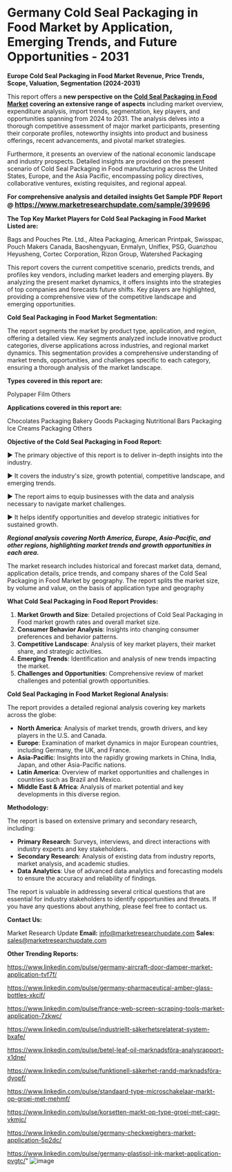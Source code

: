 # Germany Cold Seal Packaging in Food Market by Application, Emerging Trends, and Future Opportunities - 2031

<strong>Europe Cold Seal Packaging in Food Market Revenue, Price Trends, Scope, Valuation, Segmentation (2024-2031)</strong>

This report offers a <strong>new perspective on the <a href=https://www.marketresearchupdate.com/sample/399696>Cold Seal Packaging in Food Market</a> covering an extensive range of aspects</strong> including market overview, expenditure analysis, import trends, segmentation, key players, and opportunities spanning from 2024 to 2031. The analysis delves into a thorough competitive assessment of major market participants, presenting their corporate profiles, noteworthy insights into product and business offerings, recent advancements, and pivotal market strategies.

Furthermore, it presents an overview of the national economic landscape and industry prospects. Detailed insights are provided on the present scenario of Cold Seal Packaging in Food manufacturing across the United States, Europe, and the Asia Pacific, encompassing policy directives, collaborative ventures, existing requisites, and regional appeal.

<strong>For comprehensive analysis and detailed insights Get Sample PDF Report @ <a href=https://www.marketresearchupdate.com/sample/399696><font size=3 color=#0000ff>https://www.marketresearchupdate.com/sample/399696</font></a></strong>

<strong>The Top Key Market Players for Cold Seal Packaging in Food Market Listed are:</strong>

Bags and Pouches Pte. Ltd., Altea Packaging, American Printpak, Swisspac, Pouch Makers Canada, Baoshengyuan, Enmalyn, Uniflex, PSG, Guanzhou Heyusheng, Cortec Corporation, Rizon Group, Watershed Packaging

This report covers the current competitive scenario, predicts trends, and profiles key vendors, including market leaders and emerging players. By analyzing the present market dynamics, it offers insights into the strategies of top companies and forecasts future shifts. Key players are highlighted, providing a comprehensive view of the competitive landscape and emerging opportunities.

<strong>Cold Seal Packaging in Food Market Segmentation:</strong>

The report segments the market by product type, application, and region, offering a detailed view. Key segments analyzed include innovative product categories, diverse applications across industries, and regional market dynamics. This segmentation provides a comprehensive understanding of market trends, opportunities, and challenges specific to each category, ensuring a thorough analysis of the market landscape.

<strong>Types covered in this report are:</strong>

Polypaper
Film
Others

<strong>Applications covered in this report are:</strong>

Chocolates Packaging
Bakery Goods Packaging
Nutritional Bars Packaging
Ice Creams Packaging
Others

<strong>Objective of the Cold Seal Packaging in Food Report:</strong>

▶ The primary objective of this report is to deliver in-depth insights into the industry.

▶ It covers the industry's size, growth potential, competitive landscape, and emerging trends.

▶ The report aims to equip businesses with the data and analysis necessary to navigate market challenges.

▶ It helps identify opportunities and develop strategic initiatives for sustained growth.

<strong><em>Regional analysis covering North America, Europe, Asia-Pacific, and other regions, highlighting market trends and growth opportunities in each area.</em></strong>

The market research includes historical and forecast market data, demand, application details, price trends, and company shares of the Cold Seal Packaging in Food Market by geography. The report splits the market size, by volume and value, on the basis of application type and geography

<strong>What Cold Seal Packaging in Food Report Provides:</strong>
<ol>
  <li><strong>Market Growth and Size</strong>: Detailed projections of Cold Seal Packaging in Food market growth rates and overall market size.</li>
  <li><strong>Consumer Behavior Analysis</strong>: Insights into changing consumer preferences and behavior patterns.</li>
  <li><strong>Competitive Landscape</strong>: Analysis of key market players, their market share, and strategic activities.</li>
  <li><strong>Emerging Trends</strong>: Identification and analysis of new trends impacting the market.</li>
  <li><strong>Challenges and Opportunities</strong>: Comprehensive review of market challenges and potential growth opportunities.</li>
</ol>

<strong>Cold Seal Packaging in Food Market Regional Analysis:</strong>

The report provides a detailed regional analysis covering key markets across the globe:
<ul>
  <li><strong>North America</strong>: Analysis of market trends, growth drivers, and key players in the U.S. and Canada.</li>
  <li><strong>Europe</strong>: Examination of market dynamics in major European countries, including Germany, the UK, and France.</li>
  <li><strong>Asia-Pacific</strong>: Insights into the rapidly growing markets in China, India, Japan, and other Asia-Pacific nations.</li>
  <li><strong>Latin America</strong>: Overview of market opportunities and challenges in countries such as Brazil and Mexico.</li>
  <li><strong>Middle East &amp; Africa</strong>: Analysis of market potential and key developments in this diverse region.</li>
</ul>

<strong>Methodology:</strong>

The report is based on extensive primary and secondary research, including:
<ul>
  <li><strong>Primary Research</strong>: Surveys, interviews, and direct interactions with industry experts and key stakeholders.</li>
  <li><strong>Secondary Research</strong>: Analysis of existing data from industry reports, market analysis, and academic studies.</li>
  <li><strong>Data Analytics</strong>: Use of advanced data analytics and forecasting models to ensure the accuracy and reliability of findings.</li>
</ul>
The report is valuable in addressing several critical questions that are essential for industry stakeholders to identify opportunities and threats. If you have any questions about anything, please feel free to contact us.

<strong>Contact Us:</strong>

Market Research Update
<strong>Email:</strong> info@marketresearchupdate.com
<strong>Sales:</strong> sales@marketresearchupdate.com

<strong>Other Trending Reports:</strong>

<a href=https://www.linkedin.com/pulse/germany-aircraft-door-damper-market-application-tvf7f/>https://www.linkedin.com/pulse/germany-aircraft-door-damper-market-application-tvf7f/</a>

<a href=https://www.linkedin.com/pulse/germany-pharmaceutical-amber-glass-bottles-xkcif/>https://www.linkedin.com/pulse/germany-pharmaceutical-amber-glass-bottles-xkcif/</a>

<a href=https://www.linkedin.com/pulse/france-web-screen-scraping-tools-market-application-7zkwc/>https://www.linkedin.com/pulse/france-web-screen-scraping-tools-market-application-7zkwc/</a>

<a href=https://www.linkedin.com/pulse/industriellt-säkerhetsrelaterat-system-bxafe/>https://www.linkedin.com/pulse/industriellt-säkerhetsrelaterat-system-bxafe/</a>

<a href=https://www.linkedin.com/pulse/betel-leaf-oil-marknadsföra-analysrapport-x1dne/>https://www.linkedin.com/pulse/betel-leaf-oil-marknadsföra-analysrapport-x1dne/</a>

<a href=https://www.linkedin.com/pulse/funktionell-säkerhet-randd-marknadsföra-dyopf/>https://www.linkedin.com/pulse/funktionell-säkerhet-randd-marknadsföra-dyopf/</a>

<a href=https://www.linkedin.com/pulse/standaard-type-microschakelaar-markt-op-groei-met-mehmf/>https://www.linkedin.com/pulse/standaard-type-microschakelaar-markt-op-groei-met-mehmf/</a>

<a href=https://www.linkedin.com/pulse/korsetten-markt-op-type-groei-met-cagr-vkmjc/>https://www.linkedin.com/pulse/korsetten-markt-op-type-groei-met-cagr-vkmjc/</a>

<a href=https://www.linkedin.com/pulse/germany-checkweighers-market-application-5p2dc/>https://www.linkedin.com/pulse/germany-checkweighers-market-application-5p2dc/</a>

<a href=https://www.linkedin.com/pulse/germany-plastisol-ink-market-application-pvgtc/>https://www.linkedin.com/pulse/germany-plastisol-ink-market-application-pvgtc/</a>"
![image](https://github.com/user-attachments/assets/6af90bd0-3424-44fc-8419-871ed2a307d5)
